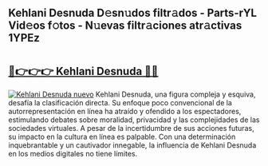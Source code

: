## Kehlani Desnuda D𝚎sn𝚞dos filtr𝚊dos - Parts-rYL Vid𝚎os f𝚘tos - N𝚞evas filtr𝚊ciones atr𝚊ctivas 1YPEz

# <h2><a href="http://mb4ckg8.tromn.icu/?c=Kehlani+Desnuda">🔗👉👉👉 Kehlani Desnuda 🔗🔗</a></h2>

[![Kehlani Desnuda nuevo](https://i.imgur.com/pEAQMta.gif)](http://mb4ckg8.tromn.icu/?c=Kehlani+Desnuda)
Kehlani Desnuda, una figura compleja y esquiva, desafía la clasificación directa. Su enfoque poco convencional de la autorrepresentación en línea ha atraído y ofendido a los espectadores, estimulando debates sobre moralidad, privacidad y las complejidades de las sociedades virtuales. A pesar de la incertidumbre de sus acciones futuras, su impacto en la cultura en línea es palpable. Con una determinación inquebrantable y un cautivador innegable, la influencia de Kehlani Desnuda en los medios digitales no tiene límites.
